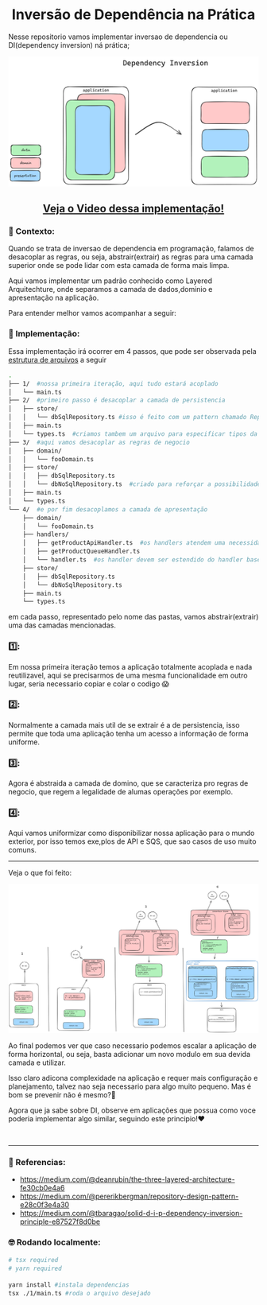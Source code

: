<div align="center">

# Inversão de Dependência na Prática

</div>

Nesse repositorio vamos implementar inversao de dependencia ou DI(dependency inversion) ná prática;

<p align="center">
<img src="static/preview.png" alt="main" width="600px"/>
</p>

<div align="center">

## [Veja o Video dessa implementação!](https://youtu.be/QjUPhLq94ng)

</div>

<!-- ## Sobre: -->

### 🤔 Contexto:

Quando se trata de inversao de dependencia em programação, falamos de desacoplar as regras, ou seja, abstrair(extrair) as regras para uma camada superior onde se pode lidar com esta camada de forma mais limpa.

Aqui vamos implementar um padrão conhecido como Layered Arquitechture, onde separamos a camada de dados,dominio e apresentação na aplicação.

Para entender melhor vamos acompanhar a seguir:

### 🚀 Implementação:

Essa implementação irá ocorrer em 4 passos, que pode ser observada pela [estrutura de arquivos](<https://tree.nathanfriend.io/?s=(%27options!(%27fancy!true~fullPatYtrailingSlasYrootDot!true)~w(%27w%271Unoss7x7iter5%2C%20jtud9_tar%C3%A1%20acoplado-VMII2Ux9paOKLZpersistenciaB%20%23iOfeit9coJuJpattern%20chamad9W6FcriamoCtambeJuJarquiv9par7XLtipoCd7aplic5II3UjvamoCKLaCregraCGnegocioE*BkdbNo0Fcriad9par7refor%C3%A7aL7possibilidaGGalter56II4Ue%20poLfiJKmoCZapr_ent5E-h8s%2FTApiHzCatendeJum7nec_sidaGXTQueueH8Mkhz%20deveJseL_tendid9d9h8%20baseBkdbNo06k%27)~version!%271%27)*%20%20-I*0SqlWM5a%C3%A7%C3%A3o6-VM-typ_M7a%208andler9o%20B-store%2Fkdb0Cs%20E-doV%2FkfooDoVMF*%23Gde%20I%5CnJm%20Kd_acoplaLr%20M.tsOss9%C3%A9%20TkgetProductU%2FFVmainWRepositoryX_pecificaYh!false~Z7camad7G_esjaqui%20k-*wsource!xprimeirz8MFoCh8%01zxwkj_ZYXWVUTOMLKJIGFECB987650-*>) a seguir

```sh
.
├── 1/  #nossa primeira iteração, aqui tudo estará acoplado
│   └── main.ts
├── 2/  #primeiro passo é desacoplar a camada de persistencia
│   ├── store/
│   │   └── dbSqlRepository.ts #isso é feito com um pattern chamado Repository
│   ├── main.ts
│   └── types.ts  #criamos tambem um arquivo para especificar tipos da aplicação
├── 3/  #aqui vamos desacoplar as regras de negocio
│   ├── domain/
│   │   └── fooDomain.ts
│   ├── store/
│   │   ├── dbSqlRepository.ts
│   │   └── dbNoSqlRepository.ts  #criado para reforçar a possibilidade de alteração
│   ├── main.ts
│   └── types.ts
└── 4/  #e por fim desacoplamos a camada de apresentação
    ├── domain/
    │   └── fooDomain.ts
    ├── handlers/
    │   ├── getProductApiHandler.ts  #os handlers atendem uma necessidade especifica
    │   ├── getProductQueueHandler.ts
    │   └── handler.ts  #os handler devem ser estendido do handler base
    ├── store/
    │   ├── dbSqlRepository.ts
    │   └── dbNoSqlRepository.ts
    ├── main.ts
    └── types.ts
```

em cada passo, representado pelo nome das pastas, vamos abstrair(extrair) uma das camadas mencionadas.

### 1️⃣:

Em nossa primeira iteração temos a aplicação totalmente acoplada e nada reutilizavel, aqui se precisarmos de uma mesma funcionalidade em outro lugar, seria necessario copiar e colar o codigo 😱

### 2️⃣:

Normalmente a camada mais util de se extrair é a de persistencia, isso permite que toda uma aplicação tenha um acesso a informação de forma uniforme.

### 3️⃣:

Agora é abstraida a camada de domino, que se caracteriza pro regras de negocio, que regem a legalidade de alumas operações por exemplo.

### 4️⃣:

Aqui vamos uniformizar como disponibilizar nossa aplicação para o mundo exterior, por isso temos exe,plos de API e SQS, que sao casos de uso muito comuns.

---

Veja o que foi feito:

<img src="static/steps.png" alt="steps"/>

</br>

Ao final podemos ver que caso necessario podemos escalar a aplicação de forma horizontal, ou seja, basta adicionar um novo modulo em sua devida camada e utilizar.

Isso claro adicona complexidade na aplicação e requer mais configuração e planejamento, talvez nao seja necessario para algo muito pequeno. Mas é bom se prevenir não é mesmo?👼

Agora que ja sabe sobre DI, observe em aplicações que possua como voce poderia implementar algo similar, seguindo este principio!❤️

</br>

---

### 📖 Referencias:

- https://medium.com/@deanrubin/the-three-layered-architecture-fe30cb0e4a6
- https://medium.com/@pererikbergman/repository-design-pattern-e28c0f3e4a30
- https://medium.com/@tbaragao/solid-d-i-p-dependency-inversion-principle-e87527f8d0be

### 🤓 Rodando localmente:

```sh
# tsx required
# yarn required

yarn install #instala dependencias
tsx ./1/main.ts #roda o arquivo desejado
```
